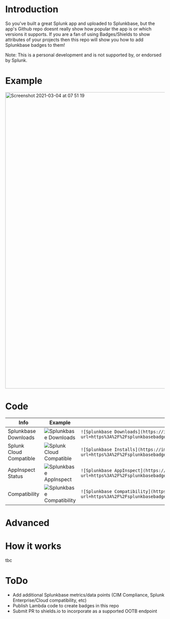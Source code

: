 # Introduction
So you've built a great Splunk app and uploaded to Splunkbase, but the app's Github repo doesnt really show how popular the app is or which versions it supports. 
If you are a fan of using Badges/Shields to show attributes of your projects then this repo will show you how to add Splunkbase badges to them!

Note: This is a personal development and is not supported by, or endorsed by Splunk. 

# Example
<img width="933" alt="Screenshot 2021-03-04 at 07 51 19" src="https://user-images.githubusercontent.com/5527349/109929491-6a100f80-7cbe-11eb-9b9d-73916a61598d.png">

# Code 
| Info | Example | Link |
| ---- | ------- | ---- |
| Splunkbase Downloads | ![Splunkbase Downloads](https://img.shields.io/endpoint?url=https%3A%2F%2Fsplunkbasebadge.livehybrid.com%2Fv1%2Fdownloads%2F4207) | `![Splunkbase Downloads](https://img.shields.io/endpoint?url=https%3A%2F%2Fsplunkbasebadge.livehybrid.com%2Fv1%2Fdownloads%2F<YOUR_APP_ID>)` |
| Splunk Cloud Compatible | ![Splunk Cloud Compatible](https://img.shields.io/endpoint?url=https%3A%2F%2Fsplunkbasebadge.livehybrid.com%2Fv1%2Fsplunkcloud%2F4207) | `![Splunkbase Installs](https://img.shields.io/endpoint?url=https%3A%2F%2Fsplunkbasebadge.livehybrid.com%2Fv1%2Fsplunkcloud%2F<YOUR_APP_ID>)` |
| AppInspect Status | ![Splunkbase AppInspect](https://img.shields.io/endpoint?url=https%3A%2F%2Fsplunkbasebadge.livehybrid.com%2Fv1%2Fappinspect%2F4207) | `![Splunkbase AppInspect](https://img.shields.io/endpoint?url=https%3A%2F%2Fsplunkbasebadge.livehybrid.com%2Fv1%2Fappinspect%2F<YOUR_APP_ID>)` |
| Compatibility | ![Splunkbase Compatibility](https://img.shields.io/endpoint?url=https%3A%2F%2Fsplunkbasebadge.livehybrid.com%2Fv1%2Flatest_compat%2F4207)  | `![Splunkbase Compatibility](https://img.shields.io/endpoint?url=https%3A%2F%2Fsplunkbasebadge.livehybrid.com%2Fv1%2Flatest_compat%2F<YOUR_APP_ID>)` |

# Advanced

# How it works 
tbc 

# ToDo
* Add additional Splunkbase metrics/data points (CIM Compliance, Splunk Enterprise/Cloud compatibility, etc)
* Publish Lambda code to create badges in this repo
* Submit PR to shields.io to incorporate as a supported OOTB endpoint
